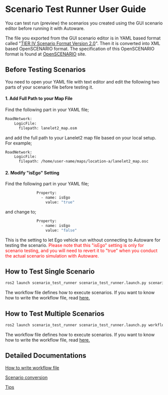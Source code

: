 # Scenario Test Runner User Guide

You can test run (preview) the scenarios you created using the GUI scenario editor before running it with Autoware.

The file you exported from the GUI scenario editor is in YAML based format called "[TIER IV Scenario Format Version 2.0](../../design/TierIVScenarioFormatVersion2.md)". Then it is converted into XML based OpenSCENARIO format.
The specification of this OpenSCENARIO format is found at [OpenSCENARIO](http://www.openscenario.org/) site.

## Before Testing Scenarios

You need to open your YAML file with text editor and edit the following two parts of your scenario file before testing it.

#### 1. Add Full Path to your Map File

Find the following part in your YAML file;

```bash
RoadNetwork:
    LogicFile:
      filepath: lanelet2_map.osm
```

and add the full path to your Lanelet2 map file based on your local setup. For example;

```bash
RoadNetwork:
    LogicFile:
      filepath: /home/user-name/maps/location-a/lanelet2_map.osc
```

#### 2. Modify "isEgo" Setting

Find the following part in your YAML file;
```bash
              Property:
                - name: isEgo
                  value: "true"
```
and change to;

```bash
              Property:
                - name: isEgo
                  value: "false"
```
This is the setting to let Ego vehicle run without connecting to Autoware for testing the scenario. <font color="Red"> Please note that this "isEgo" setting is only for scenario testing, and you will need to revert it to "true" when you conduct the actual scenario simulation with Autoware. </font>

## How to Test Single Scenario
```bash
ros2 launch scenario_test_runner scenario_test_runner.launch.py scenario:='/home/user-name/scenario-folder/t4v2.yaml' launch_rviz:=true
```
The workflow file defines how to execute scenarios.
If you want to know how to write the workflow file, read [here.](./HowToWriteWorkflowFile.md)

## How to Test Multiple Scenarios
```bash
ros2 launch scenario_test_runner scenario_test_runner.launch.py workflow:='$(find-pkg-share scenario_test_runner)/config/workflow_example.yaml' log_directory:='/tmp'
```
The workflow file defines how to execute scenarios.
If you want to know how to write the workflow file, read [here.](./HowToWriteWorkflowFile.md)


## Detailed Documentations

[How to write workflow file](./HowToWriteWorkflowFile.md)

[Scenario conversion](./ScenarioFormatConversion.md)

[Tips](./Tips.md)
